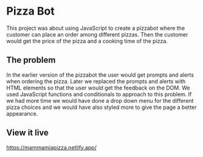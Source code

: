 # Pizza Bot

This project was about using JavaScript to create a pizzabot where the customer can place an order among different pizzas. Then the customer would get the price of the pizza and a cooking time of the pizza.

## The problem

In the earlier version of the pizzabot the user would get prompts and alerts when ordering the pizza. Later we replaced the prompts and alerts with HTML elements so that the user would get the feedback on the DOM. We used JavaScript functions and conditionals to approach to this problem.  If we had more time we would have done a drop down menu for the different pizza choices and we would have also styled more to give the page a better appearance. 

## View it live

https://mammamiapizza.netlify.app/
